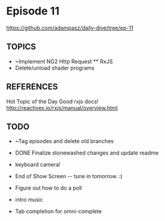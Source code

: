 # Episode 11
https://github.com/adampasz/daily-dive/tree/ep-11

## TOPICS
* ~Implement NG2 Http Request
** RxJS
* Delete/unload shader programs

## REFERENCES
Hot Topic of the Day
Good rxjs docs!
http://reactivex.io/rxjs/manual/overview.html

## TODO
* ~Tag episodes and delete old branches

* DONE Finalize stonewashed changes and update readme

* keyboard camera!
* End of Show Screen -- tune in tomorrow. :)
* Figure out how to do a poll
* intro music
* Tab completion for omni-complete

